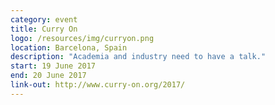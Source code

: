 ```yaml
---
category: event
title: Curry On
logo: /resources/img/curryon.png
location: Barcelona, Spain
description: "Academia and industry need to have a talk."
start: 19 June 2017
end: 20 June 2017
link-out: http://www.curry-on.org/2017/
---
```

